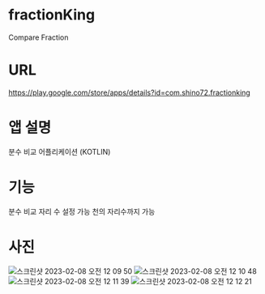# fractionKing
Compare Fraction

# URL
https://play.google.com/store/apps/details?id=com.shino72.fractionking

# 앱 설명
분수 비교 어플리케이션 (KOTLIN)

# 기능
분수 비교 자리 수 설정 가능 천의 자리수까지 가능

# 사진
![스크린샷 2023-02-08 오전 12 09 50](https://user-images.githubusercontent.com/82868004/217462715-a280acfb-4751-4829-947a-5c0d2fbaca8a.png)
![스크린샷 2023-02-08 오전 12 10 48](https://user-images.githubusercontent.com/82868004/217462800-94be1310-f527-45a9-879f-e390c91308a2.png)
![스크린샷 2023-02-08 오전 12 11 39](https://user-images.githubusercontent.com/82868004/217462815-ee488c8a-2f02-4a7a-ba73-1a4894cb59f3.png)
![스크린샷 2023-02-08 오전 12 12 21](https://user-images.githubusercontent.com/82868004/217462833-1374f261-2dc0-4bc7-bd56-08c7718573b7.png)
